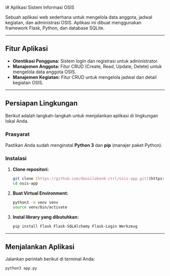 
i# Aplikasi Sistem Informasi OSIS

Sebuah aplikasi web sederhana untuk mengelola data anggota, jadwal kegiatan, dan administrasi OSIS. Aplikasi ini dibuat menggunakan framework Flask, Python, dan database SQLite.

---

## Fitur Aplikasi

- **Otentikasi Pengguna:** Sistem login dan registrasi untuk administrator.
- **Manajemen Anggota:** Fitur CRUD (Create, Read, Update, Delete) untuk mengelola data anggota OSIS.
- **Manajemen Kegiatan:** Fitur CRUD untuk mengelola jadwal dan detail kegiatan OSIS.

---

## Persiapan Lingkungan

Berikut adalah langkah-langkah untuk menjalankan aplikasi di lingkungan lokal Anda.

### Prasyarat

Pastikan Anda sudah menginstal **Python 3** dan **pip** (manajer paket Python).

### Instalasi

1.  **Clone repositori:**
    ```bash
    git clone [https://github.com/doosilaban6-ctrl/osis-app.git](https://github.com/doosilaban6-ctrl/osis-app.git)
    cd osis-app
    ```

2.  **Buat Virtual Environment:**
    ```bash
    python3 -m venv venv
    source venv/bin/activate
    ```

3.  **Instal library yang dibutuhkan:**
    ```bash
    pip install Flask Flask-SQLAlchemy Flask-Login Werkzeug
    ```

---

## Menjalankan Aplikasi

Jalankan perintah berikut di terminal Anda:

```bash
python3 app.py
